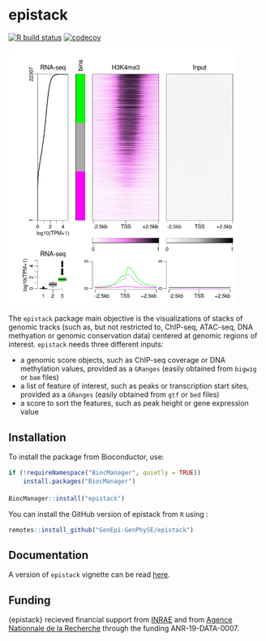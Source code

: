 
# epistack

<!-- badges: start -->
[![R build status](https://github.com/GenEpi-GenPhySE/epistack/workflows/R-CMD-check-bioc/badge.svg)](https://github.com/GenEpi-GenPhySE/epistack/actions)
[![codecov](https://codecov.io/gh/GenEpi-GenPhySE/epistack/branch/CI/graph/badge.svg)](https://codecov.io/gh/GenEpi-GenPhySE/epistack)
<!-- badges: end -->

<img src="vignettes/example_vizbi_bos_epistack2.png" width="450" alt="Example of an epistack output">

The `epistack` package main objective is the visualizations of stacks 
of genomic tracks (such as, but not restricted to, ChIP-seq, ATAC-seq,
DNA methyation or genomic conservation data)
centered at genomic regions of interest. `epistack` needs three 
different inputs:

- a genomic score objects, such as ChIP-seq coverage or DNA methylation values, 
provided as a `GRanges` (easily obtained from `bigwig` or `bam` files)
- a list of feature of interest, such as peaks or transcription start sites,
provided as a `GRanges` (easily obtained from `gtf` or `bed` files)
- a score to sort the features, such as peak height or gene expression value


## Installation

To install the package from Bioconductor, use:

```r
if (!requireNamespace("BiocManager", quietly = TRUE))
    install.packages("BiocManager")

BiocManager::install("epistack")
```

You can install the GitHub version of epistack from `R` using :

```r
remotes::install_github("GenEpi-GenPhySE/epistack")
```

## Documentation

A version of `epistack` vignette can be read [here](https://gdevailly.github.io/using_epistack.html).

## Funding

{epistack} recieved financial support from [INRAE](https://www.inrae.fr/en) 
and from [Agence Nationnale de la Recherche](https://anr.fr/en/) through the funding ANR-19-DATA-0007.

